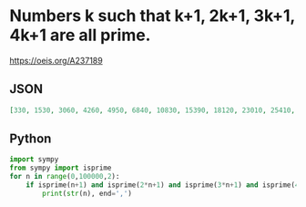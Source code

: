 # Numbers k such that k\+1, 2k\+1, 3k\+1, 4k\+1 are all prime\.
https://oeis.org/A237189
## JSON
```JSON
[330, 1530, 3060, 4260, 4950, 6840, 10830, 15390, 18120, 23010, 25410, 26040, 31770, 33300, 40110, 41490, 45060, 49830, 53880, 59340, 65850, 70140, 73770, 78540, 88740, 95460, 96930, 109470, 111720, 112620, 117720, 131310, 133200, 134730, 135300, 150150, 165900]
```
## Python
```Python
import sympy
from sympy import isprime
for n in range(0,100000,2):
    if isprime(n+1) and isprime(2*n+1) and isprime(3*n+1) and isprime(4*n+1):
        print(str(n), end=',')
```
